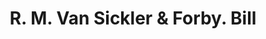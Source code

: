 ---
doi: 10.7916/D8NK4S2Q
date_other: '1860'
date_other_textual: 1860-1869
form: printed ephemera
genre:
- Invoices
name:
- R. M. Van Sickler & Forby
object_in_context_url: https://biggert.cul.columbia.edu/items/view/ave_biggert_00838
subject_hierarchical_geographic:
- Albany, New York, United States
subject_name:
- R. M. Van Sickler & Forby
title: R. M. Van Sickler & Forby. Bill
sort_title: R. M. Van Sickler & Forby. Bill
call_number: ave_biggert_00838
coordinates:
- 42.652499999999996,-73.75722222222223
pid: ave_biggert_00838
identifiers: ave_biggert_00838
thumbnail: false
permalink: /biggert/ave_biggert_00838/
layout: iiif-image-page
---